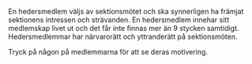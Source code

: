 En hedersmedlem väljs av sektionsmötet och ska synnerligen ha främjat sektionens intressen och strävanden. En hedersmedlem innehar sitt medlemskap livet ut och det får inte finnas mer än 9 stycken samtidigt. Hedersmedlemmar har närvarorätt och yttranderätt på sektionsmöten.

Tryck på någon på medlemmarna för att se deras motivering.
